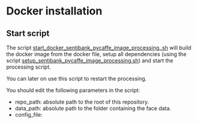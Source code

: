 # Docker installation

## Start script

The script [start_docker_sentibank_pycaffe_image_processing..sh](start_docker_sentibank_pycaffe_image_processing.sh) will build the docker image from the docker file, 
setup all dependencies (using the script [setup_sentibank_pycaffe_image_processing.sh](setup_sentibank_pycaffe_image_processing.sh)) and start the processing script.  

You can later on use this script to restart the processing.

You should edit the following parameters in the script:

- repo_path: absolute path to the root of this repository. 
- data_path: absolute path to the folder containing the face data.
- config_file:
